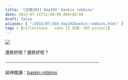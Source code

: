 ```yaml
---
title: '[白狼365] Day192：baskin robbins'
date: 2015-07-11T12:00:00.000+08:00
draft: false
aliases: [ "/2015/07/365-day192baskin-robbins.html" ]
tags : [collections - zaku II 白狼・365 project]
---
```


[![](https://farm4.staticflickr.com/3790/19550358736_ea1ea0848a_z.jpg)](https://farm4.staticflickr.com/3790/19550358736_ea1ea0848a_z.jpg)

邊款好呢？邊款好呢？  
  
\-----------------------------------------------  
  
延伸閱讀：[baskin robbins](http://www.hidie.net/2014/01/day5baskin-robbins.html)